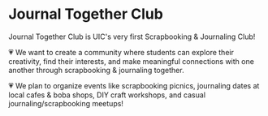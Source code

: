 # Journal Together Club
Journal Together Club is UIC's very first Scrapbooking &amp; Journaling Club! 

💗 We want to create a community where students can explore their creativity, find their interests, and make meaningful connections with one another through scrapbooking &amp; journaling together. 

💗 We plan to organize events like scrapbooking picnics, journaling dates at local cafes & boba shops, DIY craft workshops, and casual journaling/scrapbooking meetups! 


